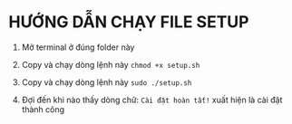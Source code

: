 # HƯỚNG DẪN CHẠY FILE SETUP

1. Mở terminal ở đúng folder này
2. Copy và chạy dòng lệnh này `chmod +x setup.sh`
3. Copy và chạy dòng lệnh này `sudo ./setup.sh`

4. Đợi đến khi nào thấy dòng chữ: `Cài đặt hoàn tất!` xuất hiện là cài đặt thành công
